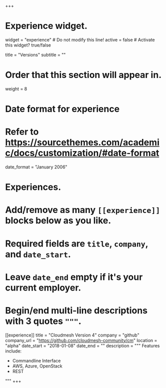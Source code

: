 +++
# Experience widget.
widget = "experience"  # Do not modify this line!
active = false  # Activate this widget? true/false

title = "Versions"
subtitle = ""

# Order that this section will appear in.
weight = 8

# Date format for experience
#   Refer to https://sourcethemes.com/academic/docs/customization/#date-format
date_format = "January 2006"

# Experiences.
#   Add/remove as many `[[experience]]` blocks below as you like.
#   Required fields are `title`, `company`, and `date_start`.
#   Leave `date_end` empty if it's your current employer.
#   Begin/end multi-line descriptions with 3 quotes `"""`.
[[experience]]
  title = "Cloudmesh Version 4"
  company = "github"
  company_url = "https://github.com/cloudmesh-community/cm"
  location = "alpha"
  date_start = "2018-01-08"
  date_end = ""
  description = """
  Features include:
  
  * Commandline Interface
  * AWS, Azure, OpenStack
  * REST

  """
+++
